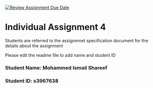 [![Review Assignment Due Date](https://classroom.github.com/assets/deadline-readme-button-24ddc0f5d75046c5622901739e7c5dd533143b0c8e959d652212380cedb1ea36.svg)](https://classroom.github.com/a/y3E5h_rU)
# Individual Assignment 4

Students are referred to the assignmnet specification document for the details about the assignment

Please edit the readme file to add name and student ID

### Student Name: Mohammed Ismail Shareef
### Student ID: s3967638
